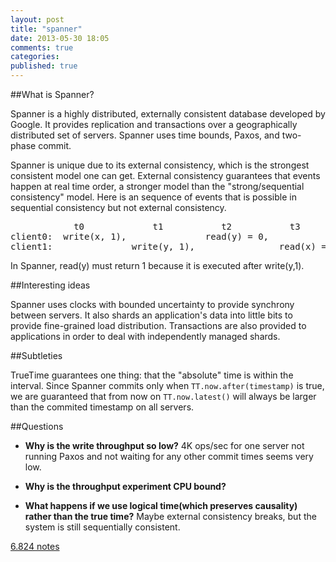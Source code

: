 ```yaml
---
layout: post
title: "spanner"
date: 2013-05-30 18:05
comments: true
categories: 
published: true
---
```


##What is Spanner?

Spanner is a highly distributed, externally consistent database
developed by Google.  It provides replication and transactions over a
geographically distributed set of servers.  Spanner uses time bounds,
Paxos, and two-phase commit.

Spanner is unique due to its external consistency, which is the strongest
consistent model one can get. External consistency guarantees that events
happen at real time order, a stronger model than the "strong/sequential
consistency" model. Here is an sequence of events that is possible in
sequential consistency but not external consistency.

<pre>
            t0             t1           t2           t3
client0:  write(x, 1),               read(y) = 0,
client1:               write(y, 1),                read(x) = 1
</pre>

In Spanner, read(y) must return 1 because it is executed after write(y,1).

##Interesting ideas

Spanner uses clocks with bounded uncertainty to provide synchrony between
servers. It also shards an application's data into little bits to provide
fine-grained load distribution. Transactions are also provided to applications
in order to deal with independently managed shards.

##Subtleties

TrueTime guarantees one thing: that the "absolute" time is within the interval.
Since Spanner commits only when <code>TT.now.after(timestamp)</code> is true, we are
guaranteed that from now on <code>TT.now.latest()</code> will always be larger than the
commited timestamp on all servers.

##Questions

* **Why is the write throughput so low?**  4K ops/sec for one server not running Paxos and not waiting for any
  other commit times seems very low.

* **Why is the throughput experiment CPU bound?**

* **What happens if we use logical time(which preserves causality) rather than the true time?** Maybe external
consistency breaks, but the system is still sequentially consistent.

[6.824 notes](http://pdos.csail.mit.edu/6.824/notes/l07.txt)
